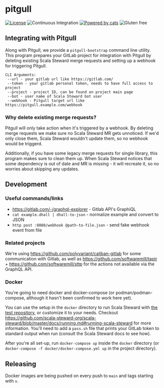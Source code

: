# pitgull

[![License](http://img.shields.io/:license-Apache%202-green.svg)](http://www.apache.org/licenses/LICENSE-2.0.txt)
![Continuous Integration](https://github.com/pitgull/pitgull/workflows/Continuous%20Integration/badge.svg)
[![Powered by cats](https://img.shields.io/badge/powered%20by-cats-blue.svg)](https://github.com/typelevel/cats)
![Gluten free](https://img.shields.io/badge/gluten-free-orange.svg)

## Integrating with Pitgull

Along with Pitgull, we provide a `pitgull-bootstrap` command line utility. This program prepares your GitLab project for integration with Pitgull by deleting existing Scala Steward merge requests and setting up a webhook for triggering Pitgull.
```
CLI Arguments:
 --url - your gitlab url like https://gitlab.com/
 --token - your gitlab personal token, needs to have full access to project
 --project - project ID, can be found on project main page
 --bot - user name of Scala Steward bot user
 --webhook - Pitgull target url like https://pitgull.example.com/webhook
```
### Why delete existing merge requests?

Pitgull will only take action when it's triggered by a webhook. By deleting merge requests we make sure no Scala Steward MR gets unnoticed. If we'd only close them, Scala Steward wouldn't update them, so no webhook would be triggerd.

Additionally, if you have some legacy merge requests for single library, this program makes sure to clean them up. When Scala Steward notices that some dependency is out of date and MR is missing - it will recreate it, so no worries about skipping any updates.

## Development

### Useful commands/links

- https://gitlab.com/-/graphql-explorer - Gitlab API's GraphiQL
- `cat example.dhall | dhall-to-json` - normalize example and convert to JSON
- `http post :8080/webhook @path-to-file.json` - send fake webhook event from file

### Related projects

We're using https://github.com/polyvariant/caliban-gitlab for some communication with Gitlab,
as well as https://github.com/softwaremill/tapir + https://github.com/softwaremill/sttp for the actions not available via the GraphQL API.

### Docker

You're going to need docker and docker-compose (or podman/podman-compose, although it hasn't been confirmed to work here yet).

You can use the setup in the `docker` directory to run Scala Steward with [the test repository](https://gitlab.com/kubukoz/demo), or customize it to your needs.
Checkout https://github.com/scala-steward-org/scala-steward/blob/master/docs/running.md#running-scala-steward for more information.
You'll need to add a `pass.sh` file that prints your GitLab token to standard output when run (consult the Scala Steward docs to see how).

After you're all set-up, run `docker-compose up` inside the `docker` directory (or `docker-compose -f docker/docker-compose.yml up` in the project directory).

## Releasing

Docker images are being pushed on every push to `main` and tags starting with `v`.
